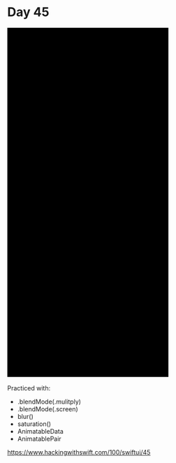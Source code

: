 # Day 45

![Day 45](Screenshot/day45.gif)

Practiced with:
- .blendMode(.mulitply)
- .blendMode(.screen)
- blur()
- saturation()
- AnimatableData
- AnimatablePair

https://www.hackingwithswift.com/100/swiftui/45